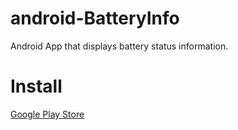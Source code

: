 # android-BatteryInfo
Android App that displays battery status information.
# Install
[Google Play Store](https://play.google.com/store/apps/details?id=com.martintools.batteryinfo)
